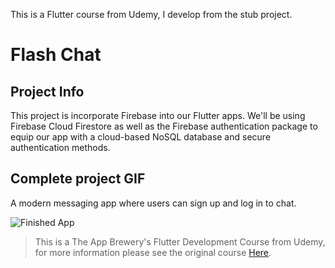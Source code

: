 This is a Flutter course from Udemy, I develop from the stub project. 

# Flash Chat

## Project Info

This project is incorporate Firebase into our Flutter apps. We'll be using Firebase Cloud Firestore as well as the Firebase authentication package to equip our app with a cloud-based NoSQL database and secure authentication methods. 


## Complete project GIF

A modern messaging app where users can sign up and log in to chat.

![Finished App](https://github.com/londonappbrewery/Images/blob/master/flash_chat_flutter_demo.gif)



>This is a The App Brewery's Flutter Development Course from Udemy, for more information please see the original course [Here](https://www.udemy.com/course/flutter-bootcamp-with-dart/).
